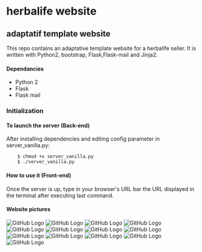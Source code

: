 # herbalife website
## adaptatif template website

This repo contains an adaptative template website for a herbalife seller. It is written with Python2, bootstrap, Flask,Flask-mail and Jinja2.

#### Dependancies
- Python 2
- Flask
- Flask mail

### Initialization

#### To launch the server (Back-end)
After installing dependencies and editing config parameter in server_vanilla.py:

        $ chmod +x server_vanilla.py
        $ ./server_vanilla.py

#### How to use it (Front-end)

Once the server is up, type in your browser's URL bar the URL displayed in the terminal after executing last command.

#### Website pictures


![GitHub Logo](/picts/1.png)
![GitHub Logo](/picts/2.png)
![GitHub Logo](/picts/3.png)
![GitHub Logo](/picts/5.png)
![GitHub Logo](/picts/4.png)
![GitHub Logo](/picts/13.png)
![GitHub Logo](/picts/12.png)
![GitHub Logo](/picts/11.png)
![GitHub Logo](/picts/10.png)
![GitHub Logo](/picts/9.png)
![GitHub Logo](/picts/8.png)
![GitHub Logo](/picts/7.png)
![GitHub Logo](/picts/6.png)








